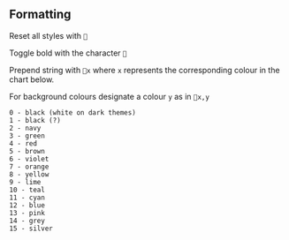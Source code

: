 
## Formatting

  Reset all styles with ``

  Toggle bold with the character ``

  Prepend string with `x` where `x` represents the corresponding colour in the chart below.

  For background colours designate a colour `y` as in `x,y`

  ```
  0 - black (white on dark themes)
  1 - black (?)
  2 - navy
  3 - green
  4 - red
  5 - brown
  6 - violet
  7 - orange
  8 - yellow
  9 - lime
  10 - teal
  11 - cyan
  12 - blue
  13 - pink
  14 - grey
  15 - silver
  ```